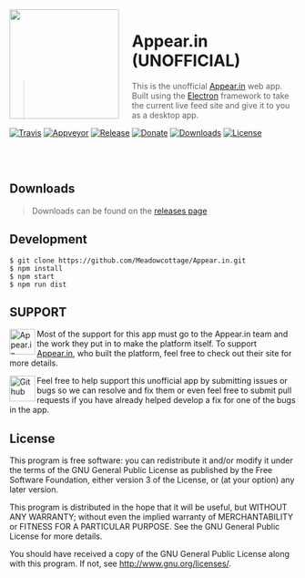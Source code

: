 <img src="https://raw.githubusercontent.com/Meadowcottage/Appear.in/master/build/icon.png" align="left" width="192px" height="192px"/>
<img align="left" width="0" height="192px" hspace="10"/>

# Appear.in (UNOFFICIAL)
> This is the unofficial [Appear.in](https://appear.in) web app. Built using the [Electron](http://electron.atom.io) framework to take the current live feed site and give it to you as a desktop app.

[![Travis](https://img.shields.io/travis/Meadowcottage/appear.in/master.svg?style=flat-square)](https://travis-ci.org/Meadowcottage/Appear.in) [![Appveyor](https://img.shields.io/appveyor/ci/meadowcottage/Appear-in.svg?style=flat-square)](https://ci.appveyor.com/project/Meadowcottage/Appear-in) [![Release](https://img.shields.io/github/release/Meadowcottage/Appear.in.svg?style=flat-square)](https://github.com/Meadowcottage/Appear.in/releases) [![Donate](https://img.shields.io/badge/Donate-PayPal-green.svg?style=flat-square)](https://www.paypal.com/cgi-bin/webscr?cmd=_xclick&business=bendixon50%40gmail%2ecom&item_name=Tip%20for%20Meadowcottage&currency_code=GBP) [![Downloads](https://img.shields.io/github/downloads/meadowcottage/Appear.in/total.svg?style=flat-square)](https://github.com/Meadowcottage/Appear.in/releases) [![License](https://img.shields.io/badge/License-GPL%20v3-blue.svg?style=flat-square)](http://www.gnu.org/licenses/)

<br>
<br>

## Downloads
> Downloads can be found on the [releases page](https://github.com/Meadowcottage/Appear.in/releases)

## Development

```
$ git clone https://github.com/Meadowcottage/Appear.in.git
$ npm install
$ npm start
$ npm run dist
```

## SUPPORT

[<img width='45' height="45" align='left' alt='Appear.in' src="https://raw.githubusercontent.com/Meadowcottage/Appear.in/master/build/icon.png">](https://Appear.in) Most of the support for this app must go to the Appear.in team and the work they put in to make the platform itself. To support [Appear.in](https://creator.ionic.io/), who built the platform, feel free to check out their site for more details.

[<img width='45' height="45" align='left' alt='Github' src="https://upload.wikimedia.org/wikipedia/commons/9/91/Octicons-mark-github.svg">](https://github.com/Meadowcottage/Appear.in) Feel free to help support this unofficial app by submitting issues or bugs so we can resolve and fix them or even feel free to submit pull requests if you have already helped develop a fix for one of the bugs in the app.

## License

This program is free software: you can redistribute it and/or modify
it under the terms of the GNU General Public License as published by
the Free Software Foundation, either version 3 of the License, or
(at your option) any later version.

This program is distributed in the hope that it will be useful,
but WITHOUT ANY WARRANTY; without even the implied warranty of
MERCHANTABILITY or FITNESS FOR A PARTICULAR PURPOSE.  See the
GNU General Public License for more details.

You should have received a copy of the GNU General Public License
along with this program.  If not, see <http://www.gnu.org/licenses/>.
